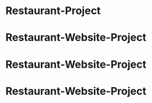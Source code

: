 # Restaurant-Project
# Restaurant-Website-Project
# Restaurant-Website-Project
# Restaurant-Website-Project
